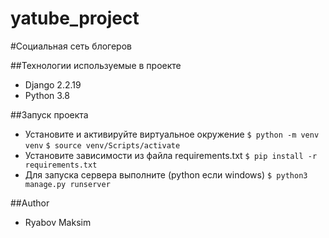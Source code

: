 







# yatube_project
#Социальная сеть блогеров

##Технологии используемые в проекте
 - Django 2.2.19
 - Python 3.8

##Запуск проекта
 - Установите и активируйте виртуальное окружение
    ```$ python -m venv venv```
    ```$ source venv/Scripts/activate```
  - Установите зависимости из файла requirements.txt
    ```$ pip install -r requirements.txt```
  - Для запуска сервера выполните (python если windows)
    ```$ python3 manage.py runserver```


##Author
  - Ryabov Maksim
